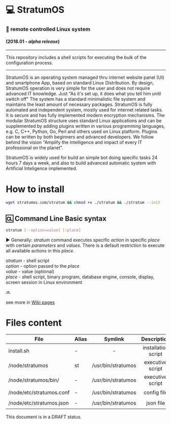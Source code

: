 # 💻 StratumOS  
### 📱 remote controlled Linux system  
#### (2018.01 - _alpha release_)
---   
This repository includes a shell scripts for executing the bulk of the configuration process.

---  

StratumOS is an operating system managed thru internet website panel (UI) and smartphone App, based on standard Linux Distribution.
By design, StratumOS operation is very simple for the user and does not require advanced IT knowledge.
Just "As it's set up, it does what you tell him until switch off"
The system has a standard minimalistic file system and maintains the least amount of necessary packages.
StratumOS is fully automated and independent system, mostly used for internet related tasks. It is secure and has fully implemented modern encryption mechanisms.
The modular StratumOS structure uses standard Linux applications and can be supplemented by adding plugins written in various programming languages, e.g. C, C++, Python, Go, Perl and others used on Linux platform.
Plugins can be written by both beginners and advanced developers.
We follow behind the vision "Amplify the intelligence and impact of every IT professional on the planet".  

StratumOS is widely used for build an simple bot doing specific tasks 24 hours 7 days a week, and also to build advanced automatic system with Artificial Inteligence implemented.  

# How to install
``` sh
wget stratumos.com/stratum && chmod +x ./stratum && ./stratum --init
```

## 🆑 Command Line Basic syntax

``` sh
stratum [--option=value] [:place]
```

▶️ Generally: _stratum_ command executes specific _action_ in specific _place_ with certain _parameters_ and _values_. There is a default restriction to execute all available actions in this _place_.

_stratum_ - shell script  
_option_ - option passed to the _place_  
_value_ - value (optional)  
_place_ - shell script, binary program, database engine, console, display, screen session in Linux environment

🔜

see more in [Wiki pages](https://github.com/StratumOS/StratumOS/wiki)

# Files content

| File | Alias | Symlink | Description | |
|---|---|:---:|:---:|:---:|
| install.sh | - | - | installation script |
| /node/stratumos | st | /usr/bin/stratumos  | executive script | ☑️
| /node/stratumos/bin/ | - | /usr/bin/stratumos  | executive script | ☑️
| /node/etc/stratumos.conf | - | /usr/bin/stratumos  | config file | ☑️
| /node/etc/stratumos.json | - | /usr/bin/stratumos  | json file | ☑️

This document is in a DRAFT status.
